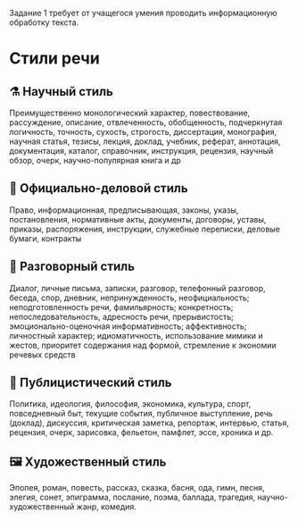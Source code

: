 Задание 1 требует от учащегося умения проводить информационную обработку текста.

# Стили речи
## ⚗ Научный стиль
Преимущественно монологический характер, повествование, рассуждение, описание, отвлеченность, обобщенность, подчеркнутая логичность, точность, сухость, строгость, диссертация, монография, научная статья, тезисы, лекция, доклад, учебник, реферат, аннотация, документация, каталог, справочник, инструкция, рецензия, научный обзор, очерк, научно-популярная книга и др
## 🤵 Официально-деловой стиль
Право, информационная, предписывающая, законы, указы, постановления, нормативные акты, документы, договоры, уставы, приказы, распоряжения, инструкции, служебные переписки, деловые бумаги, контракты
## 💬 Разговорный стиль
Диалог, личные письма, записки, разговор, телефонный разговор, беседа, спор, дневник, непринужденность, неофициальность; неподготовленность речи, фамильярность; конкретность; непоследовательность, адресность речи, прерывистость; эмоционально-оценочная информативность; аффективность; личностный характер; идиоматичность, использование мимики и жестов, приоритет содержания над формой, стремление к экономии речевых средств
## 📰 Публицистический стиль
Политика, идеология, философия, экономика, культура, спорт, повседневный быт, текущие события, публичное выступление, речь (доклад), дискуссия, критическая заметка, репортаж, интервью, статья, рецензия, очерк, зарисовка, фельетон, памфлет, эссе, хроника и др.
## 🖼 Художественный стиль
Эпопея, роман, повесть, рассказ, сказка, басня, ода, гимн, песня, элегия, сонет, эпиграмма, послание, поэма, баллада, трагедия, научно-художественный жанр, комедия.
